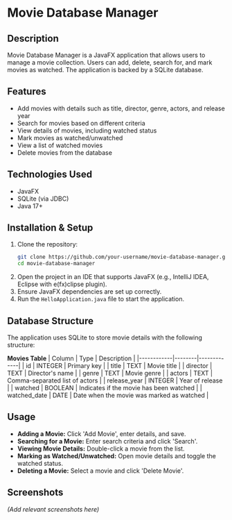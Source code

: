 # Movie Database Manager

## Description
Movie Database Manager is a JavaFX application that allows users to manage a movie collection. Users can add, delete, search for, and mark movies as watched. The application is backed by a SQLite database.

## Features
- Add movies with details such as title, director, genre, actors, and release year
- Search for movies based on different criteria
- View details of movies, including watched status
- Mark movies as watched/unwatched
- View a list of watched movies
- Delete movies from the database

## Technologies Used
- JavaFX
- SQLite (via JDBC)
- Java 17+

## Installation & Setup
1. Clone the repository:
   ```sh
   git clone https://github.com/your-username/movie-database-manager.git
   cd movie-database-manager
   ```
2. Open the project in an IDE that supports JavaFX (e.g., IntelliJ IDEA, Eclipse with e(fx)clipse plugin).
3. Ensure JavaFX dependencies are set up correctly.
4. Run the `HelloApplication.java` file to start the application.

## Database Structure
The application uses SQLite to store movie details with the following structure:

**Movies Table**
| Column      | Type    | Description |
|------------|--------|-------------|
| id         | INTEGER | Primary key |
| title      | TEXT   | Movie title |
| director   | TEXT   | Director's name |
| genre      | TEXT   | Movie genre |
| actors     | TEXT   | Comma-separated list of actors |
| release_year | INTEGER | Year of release |
| watched    | BOOLEAN | Indicates if the movie has been watched |
| watched_date | DATE | Date when the movie was marked as watched |

## Usage
- **Adding a Movie:** Click 'Add Movie', enter details, and save.
- **Searching for a Movie:** Enter search criteria and click 'Search'.
- **Viewing Movie Details:** Double-click a movie from the list.
- **Marking as Watched/Unwatched:** Open movie details and toggle the watched status.
- **Deleting a Movie:** Select a movie and click 'Delete Movie'.

## Screenshots
*(Add relevant screenshots here)*

